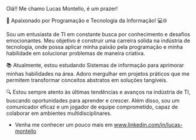 Olá!! Me chamo Lucas Montello, é um prazer!

👋 Apaixonado por Programação e Tecnologia da Informação! 💻🌐

Sou um entusiasta de TI em constante busca por conhecimento e desafios emocionantes. Meu objetivo é construir uma carreira sólida na indústria de tecnologia, onde possa aplicar minha paixão pela programação e minha habilidade em solucionar problemas de maneira criativa.

📚 Atualmente, estou estudando Sistemas de informação para aprimorar minhas habilidades na área. Adoro mergulhar em projetos práticos que me permitem transformar conceitos abstratos em soluções tangíveis.

🔍 Estou sempre atento às últimas tendências e avanços na indústria de TI, buscando oportunidades para aprender e crescer. Além disso, sou um comunicador eficaz e um jogador de equipe comprometido, capaz de colaborar em ambientes multidisciplinares.

- Venha me conhecer um pouco mais em www.linkedin.com/in/lucas-montello

